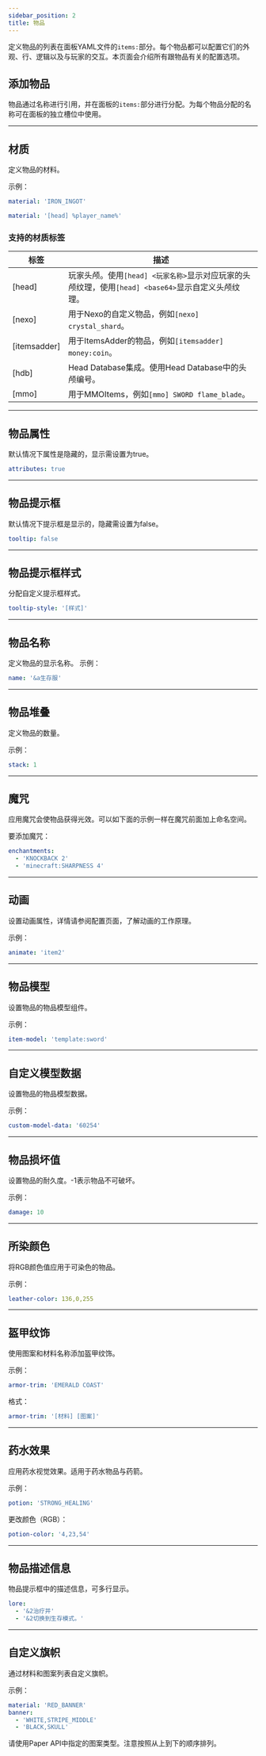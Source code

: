 ```yaml
---
sidebar_position: 2
title: 物品
---
```


定义物品的列表在面板YAML文件的`items:`部分。每个物品都可以配置它们的外观、行、逻辑以及与玩家的交互。本页面会介绍所有跟物品有关的配置选项。

## 添加物品

物品通过名称进行引用，并在面板的`items:`部分进行分配。为每个物品分配的名称可在面板的独立槽位中使用。

------

## 材质

定义物品的材料。

示例：

```yaml
material: 'IRON_INGOT'
```

```yaml
material: '[head] %player_name%'
```

### 支持的材质标签

| 标签           | 描述                                                              |
|--------------|-----------------------------------------------------------------|
| [head]       | 玩家头颅。使用`[head] <玩家名称>`显示对应玩家的头颅纹理，使用`[head] <base64>`显示自定义头颅纹理。 |
| [nexo]       | 用于Nexo的自定义物品，例如`[nexo] crystal_shard`。                          |
| [itemsadder] | 用于ItemsAdder的物品，例如`[itemsadder] money:coin`。                    |
| [hdb]        | Head Database集成。使用Head Database中的头颅编号。                          |
| [mmo]        | 用于MMOItems，例如`[mmo] SWORD flame_blade`。                         |

------

## 物品属性

默认情况下属性是隐藏的，显示需设置为true。

```yaml
attributes: true
```

------

## 物品提示框

默认情况下提示框是显示的，隐藏需设置为false。

```yaml
tooltip: false
```

------

## 物品提示框样式

分配自定义提示框样式。

```yaml
tooltip-style: '[样式]'
```

------

## 物品名称

定义物品的显示名称。
示例：

```yaml
name: '&a生存服'
```

------

## 物品堆叠

定义物品的数量。

示例：

```yaml
stack: 1
```

------

## 魔咒

应用魔咒会使物品获得光效。可以如下面的示例一样在魔咒前面加上命名空间。

要添加魔咒：

```yaml
enchantments:
  - 'KNOCKBACK 2'
  - 'minecraft:SHARPNESS 4'
```

------

## 动画

设置动画属性，详情请参阅配置页面，了解动画的工作原理。

示例：

```yaml
animate: 'item2'
```

------

## 物品模型

设置物品的物品模型组件。

示例：

```yaml
item-model: 'template:sword'
```

------

## 自定义模型数据

设置物品的物品模型数据。

示例：

```yaml
custom-model-data: '60254'
```

------

## 物品损坏值

设置物品的耐久度。-1表示物品不可破坏。

示例：

```yaml
damage: 10
```

------

## 所染颜色

将RGB颜色值应用于可染色的物品。

示例：

```yaml
leather-color: 136,0,255
```

------

## 盔甲纹饰

使用图案和材料名称添加盔甲纹饰。

示例：

```yaml
armor-trim: 'EMERALD COAST'
```

格式：

```yaml
armor-trim: '[材料] [图案]'
```

------

## 药水效果

应用药水视觉效果。适用于药水物品与药箭。

示例：

```yaml
potion: 'STRONG_HEALING'
```

更改颜色（RGB）：

```yaml
potion-color: '4,23,54'
```

------

## 物品描述信息

物品提示框中的描述信息，可多行显示。

```yaml
lore:
  - '&2治疗并'
  - '&2切换到生存模式。'
```

------

## 自定义旗帜

通过材料和图案列表自定义旗帜。

示例：

```yaml
material: 'RED_BANNER'
banner:
  - 'WHITE,STRIPE_MIDDLE'
  - 'BLACK,SKULL'
```

请使用Paper API中指定的图案类型。注意按照从上到下的顺序排列。

